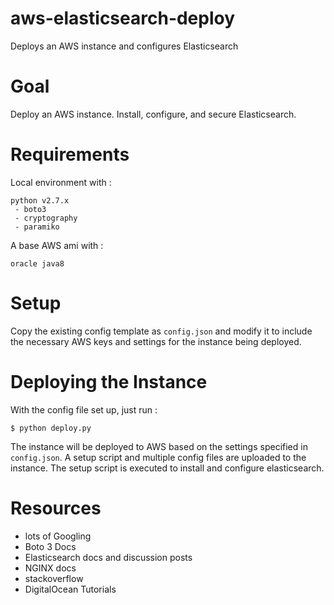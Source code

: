 # aws-elasticsearch-deploy
Deploys an AWS instance and configures Elasticsearch

# Goal
Deploy an AWS instance. 
Install, configure, and secure Elasticsearch.

# Requirements
Local environment with : 
```
python v2.7.x
 - boto3
 - cryptography
 - paramiko
```

A base AWS ami with :
```
oracle java8
```

# Setup
Copy the existing config template as `config.json` and modify it to include the necessary AWS keys and settings for the instance being deployed.

# Deploying the Instance
With the config file set up, just run : 
```
$ python deploy.py
```
The instance will be deployed to AWS based on the settings specified in `config.json`. 
A setup script and multiple config files are uploaded to the instance.
The setup script is executed to install and configure elasticsearch.

# Resources
 - lots of Googling
 - Boto 3 Docs
 - Elasticsearch docs and discussion posts
 - NGINX docs
 - stackoverflow
 - DigitalOcean Tutorials
